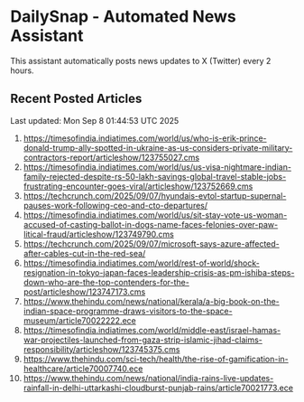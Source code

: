 # DailySnap - Automated News Assistant

This assistant automatically posts news updates to X (Twitter) every 2 hours.

## Recent Posted Articles

Last updated: Mon Sep  8 01:44:53 UTC 2025

1. https://timesofindia.indiatimes.com/world/us/who-is-erik-prince-donald-trump-ally-spotted-in-ukraine-as-us-considers-private-military-contractors-report/articleshow/123755027.cms
2. https://timesofindia.indiatimes.com/world/us/us-visa-nightmare-indian-family-rejected-despite-rs-50-lakh-savings-global-travel-stable-jobs-frustrating-encounter-goes-viral/articleshow/123752669.cms
3. https://techcrunch.com/2025/09/07/hyundais-evtol-startup-supernal-pauses-work-following-ceo-and-cto-departures/
4. https://timesofindia.indiatimes.com/world/us/sit-stay-vote-us-woman-accused-of-casting-ballot-in-dogs-name-faces-felonies-over-paw-litical-fraud/articleshow/123749790.cms
5. https://techcrunch.com/2025/09/07/microsoft-says-azure-affected-after-cables-cut-in-the-red-sea/
6. https://timesofindia.indiatimes.com/world/rest-of-world/shock-resignation-in-tokyo-japan-faces-leadership-crisis-as-pm-ishiba-steps-down-who-are-the-top-contenders-for-the-post/articleshow/123747173.cms
7. https://www.thehindu.com/news/national/kerala/a-big-book-on-the-indian-space-programme-draws-visitors-to-the-space-museum/article70022222.ece
8. https://timesofindia.indiatimes.com/world/middle-east/israel-hamas-war-projectiles-launched-from-gaza-strip-islamic-jihad-claims-responsibility/articleshow/123745375.cms
9. https://www.thehindu.com/sci-tech/health/the-rise-of-gamification-in-healthcare/article70007740.ece
10. https://www.thehindu.com/news/national/india-rains-live-updates-rainfall-in-delhi-uttarkashi-cloudburst-punjab-rains/article70021773.ece

